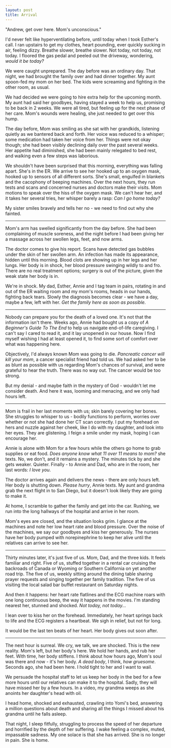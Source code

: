 ```yaml
---
layout: post
title: Arrival
---
```


"Andrew, get over here. Mom's unconscious."

I'd never felt like hyperventilating before, until today when I took Esther's call. I ran upstairs to get my clothes, heart pounding, ever quickly sucking in air, feeling dizzy. Breathe slower, breathe slower. Not today, not today, not today. I floored the gas pedal and peeled out the driveway, wondering, *would it be today?*

We were caught unprepared. The day before was an ordinary day. That night, we had brought the family over and had dinner together. My aunt spoon-fed my mom on her bed. The kids were screaming and fighting in the other room, as usual. 

We had decided we were going to hire extra help for the upcoming month. My aunt had said her goodbyes, having stayed a week to help us, promising to be back in 2 weeks. We were all tired, but feeling up for the next phase of her care. Mom's wounds were healing, she just needed to get over this hump.

The day before, Mom was smiling as she sat with her grandkids, listening quietly as we bantered back and forth. Her voice was reduced to a whisper; some medication had taken her voice from her. Things were not okay though; she had been visibly declining daily over the past several weeks. Her appetite had diminished, she had been mainly relegated to bed rest, and walking even a few steps was laborious.

We shouldn't have been surprised that this morning, everything was falling apart. She's in the ER. We arrive to see her hooked up to an oxygen mask, hooked up to sensors of all different sorts. She's small, engulfed in blankets and the cacophony of beeping machines. Over the next hours, they run tests and scans and concerned nurses and doctors make their visits. Mom motions to speak over the hiss of the oxygen mask. We can't hear her, and it takes her several tries, her whisper barely a rasp: *Can I go home today?*

My sister smiles bravely and tells her no - we need to find out why she fainted.

---

Mom's arm has swelled significantly from the day before. She had been complaining of muscle soreness, and the night before I had been giving her a massage across her swollen legs, feet, and now arms. 

The doctor comes to give his report. Scans have detected gas bubbles under the skin of her swollen arm. An infection has made its appearance, hidden until this morning. Blood clots are showing up in her legs and her lungs. Her body is in shock, her blood pressure swinging wildly to and fro. There are no real treatment options; surgery is out of the picture, given the weak state her body is in.

We're in shock. My dad, Esther, Annie and I tag team in pairs, rotating in and out of the ER waiting room and my mom's rooms, heads in our hands, fighting back tears. Slowly the diagnosis becomes clear - we have a day, maybe a few, left with her. *Get the family here as soon as possible.*

---

Nobody can prepare you for the death of a loved one. It's not that the information isn't there. Weeks ago, Annie had bought us a copy of *A Beginner's Guide To The End* to help us navigate end-of-life caregiving. I can't say I cared to read it, and it lay unopened in our house. Now I find myself wishing I had at least opened it, to find some sort of comfort over what was happening here. 

Objectively, I'd always known Mom was going to die. *Pancreatic cancer will kill your mom*, a cancer specialist friend had told us. We had asked her to be as blunt as possible with us regarding Mom's chances of survival, and were grateful to hear the truth. There was no way out. The cancer would be too strong.

But my denial - and maybe faith in the mystery of God - wouldn't let me consider death. And here it was, looming and menacing, and we only had hours left. 

---

Mom is frail in her last moments with us; skin barely covering her bones. She struggles to whisper to us - bodily functions to perform, worries over whether or not she had done her CT scan correctly.  I put my forehead on hers and nuzzle against her cheek, like I do with my daughter, and look into her eyes. They are glistening. I feign a smile under my mask, hoping I can encourage her. 

Annie is alone with Mom for a few hours while the others go home to grab supplies or eat food. *Does anyone know what 11 over 11 means to mom?* she texts. No, we don't, and it remains a mystery. The minutes tick by and she gets weaker. Quieter. Finally - to Annie and Dad, who are in the room, her last words: *I love you*.

The doctor arrives again and delivers the news - there are only hours left. Her body is shutting down. *Please hurry*, Annie texts. My aunt and grandma grab the next flight in to San Diego, but it doesn't look likely they are going to make it.

At home, I scramble to gather the family and get into the car. Rushing, we run into the long hallways of the hospital and arrive in her room. 

Mom's eyes are closed, and the situation looks grim. I glance at the machines and note her low heart rate and blood pressure. Over the noise of the machines, we say our goodbyes and kiss her generously. The nurses have her body pumped with norepinephrine to keep her alive until the relatives can arrive to see her.

---

Thirty minutes later, it's just five of us. Mom, Dad, and the three kids. It feels familiar and right. Five of us, stuffed together in a rental car cruising the backroads of Canada or Wyoming or Southern California on yet another road trip. The five of us, weekly sitting around the dining table sharing prayer requests and singing together per family tradition. The five of us visiting the local salad bar buffet restaurant on Saturday nights.

And then it happens: her heart rate flatlines and the ECG machine roars with one long continuous beep, the way it happens in the movies. I'm standing nearest her, stunned and shocked. *Not today, not today...*

I lean over to kiss her on the forehead. Immediately, her heart springs back to life and the ECG registers a heartbeat. We sigh in relief, but not for long.

It would be the last ten beats of her heart. Her body gives out soon after.

---

The next hour is surreal. We cry, we talk, we are shocked. This is the new reality. Mom's left, but her body's here. We hold her hands, and rub her feet. With time, her body stiffens. I think about how hours ago, Mom's soul was there and now - it's her body. *A dead body*, I think, *how gruesome*. Seconds ago, she had been here. I hold tight to her and I want to wail.

We persuade the hospital staff to let us keep her body in the bed for a few more hours until our relatives can make it to the hospital. Sadly, they will have missed her by a few hours. In a video, my grandma weeps as she anoints her daughter's head with oil.

I head home, shocked and exhausted, crawling into Yomi's bed, answering a million questions about death and sharing all the things I missed about his grandma until he falls asleep.

That night, I sleep fitfully, struggling to process the speed of her departure and horrified by the depth of her suffering. I wake feeling a complex, muted, impassable sadness. My one solace is that she has arrived. She is no longer in pain. She is home.
